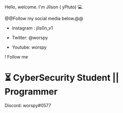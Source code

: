 Hello, welcome. I'm Jilson ( yPluto) 💻.

@@Follow my social media below.@@
- Instagram : jils0n_v1
+ Twitter: @worspy
- Youtube: worspy

! Follow me
# ⏳ CyberSecurity Student || Programmer

Discord: worspy#0577
